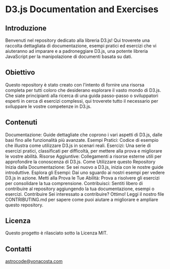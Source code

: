 # D3.js Documentation and Exercises
## Introduzione
Benvenuti nel repository dedicato alla libreria D3.js! Qui troverete una raccolta dettagliata di documentazione, esempi pratici ed esercizi che vi aiuteranno ad imparare e a padroneggiare D3.js, una potente libreria JavaScript per la manipolazione di documenti basata su dati.

## Obiettivo
Questo repository è stato creato con l'intento di fornire una risorsa completa per tutti coloro che desiderano esplorare il vasto mondo di D3.js. Che siate principianti alla ricerca di una guida passo-passo o sviluppatori esperti in cerca di esercizi complessi, qui troverete tutto il necessario per sviluppare le vostre competenze in D3.js.

## Contenuti
Documentazione: Guide dettagliate che coprono i vari aspetti di D3.js, dalle basi fino alle funzionalità più avanzate.
Esempi Pratici: Codice di esempio che illustra come utilizzare D3.js in scenari reali.
Esercizi: Una serie di esercizi pratici, classificati per difficoltà, per mettere alla prova e migliorare le vostre abilità.
Risorse Aggiuntive: Collegamenti a risorse esterne utili per approfondire la conoscenza di D3.js.
Come Utilizzare questo Repository
Inizia dalla Documentazione: Se sei nuovo a D3.js, inizia con le nostre guide introduttive.
Esplora gli Esempi: Dai uno sguardo ai nostri esempi per vedere D3.js in azione.
Metti alla Prova le Tue Abilità: Prova a risolvere gli esercizi per consolidare la tua comprensione.
Contribuisci: Sentiti libero di contribuire al repository aggiungendo la tua documentazione, esempi o esercizi.
Contribuire
Sei interessato a contribuire? Ottimo! Leggi il nostro file CONTRIBUTING.md per sapere come puoi aiutare a migliorare e ampliare questo repository.

## Licenza
Questo progetto è rilasciato sotto la Licenza MIT.

## Contatti
astrocode@yonacosta.com
